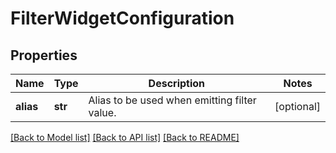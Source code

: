 # FilterWidgetConfiguration

## Properties
Name | Type | Description | Notes
------------ | ------------- | ------------- | -------------
**alias** | **str** | Alias to be used when emitting filter value. | [optional] 

[[Back to Model list]](../README.md#documentation-for-models) [[Back to API list]](../README.md#documentation-for-api-endpoints) [[Back to README]](../README.md)

